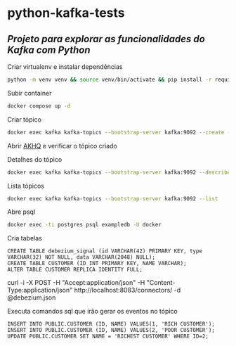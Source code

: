 # python-kafka-tests

## _Projeto para explorar as funcionalidades do Kafka com Python_

Criar virtualenv e instalar dependências

```bash
python -m venv venv && source venv/bin/activate && pip install -r requirements.txt
```

Subir container
```bash
docker compose up -d
```

Criar tópico
```bash
docker exec kafka kafka-topics --bootstrap-server kafka:9092 --create --topic message-tests
```

Abrir [AKHQ][akhq] e verificar o tópico criado 

Detalhes do tópico
```bash
docker exec kafka kafka-topics --bootstrap-server kafka:9092 --describe --topic message-tests
```

Lista tópicos
```bash
docker exec kafka kafka-topics --bootstrap-server kafka:9092 --list
```

Abre psql
```bash
docker exec -ti postgres psql exampledb -U docker
```

Cria tabelas
```
CREATE TABLE debezium_signal (id VARCHAR(42) PRIMARY KEY, type VARCHAR(32) NOT NULL, data VARCHAR(2048) NULL);
CREATE TABLE CUSTOMER (ID INT PRIMARY KEY, NAME VARCHAR);
ALTER TABLE CUSTOMER REPLICA IDENTITY FULL;
```

curl -i -X POST -H "Accept:application/json" -H  "Content-Type:application/json" http://localhost:8083/connectors/ -d @debezium.json

Executa comandos sql que irão gerar os eventos no tópico 
```
INSERT INTO PUBLIC.CUSTOMER (ID, NAME) VALUES(1, 'RICH CUSTOMER');
INSERT INTO PUBLIC.CUSTOMER (ID, NAME) VALUES(2, 'POOR CUSTOMER');
UPDATE PUBLIC.CUSTOMER SET NAME = 'RICHEST CUSTOMER' WHERE ID=2;
```

[//]: # (These are reference links used in the body of this note and get stripped out when the markdown processor does its job. 
There is no need to format nicely because it shouldn't be seen. Thanks SO - http://stackoverflow.com/questions/4823468/store-comments-in-markdown-syntax)
[akhq]: <http://localhost:8080>